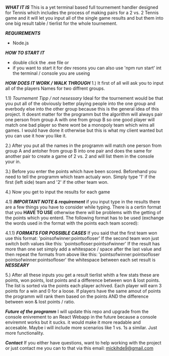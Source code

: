 ***WHAT IT IS***
This is a yet terminal based full tournement handler designed for Tennis which includes the process of making pairs for a 2 vs. 2 Tennis game and it will let you input all of 
the single game results and but them into one big result table / tierlist for the whole tournement.

***REQUIREMENTS***
- Node.js

***HOW TO START IT***
- double click the .exe file
  or
- if you want to start it for dev resons you can also use 'npm run start' int the terminal / console you are useing 

***HOW DOES IT WORK / WALK THROUGH***
1.)
It first of all will ask you to  input all of the players Names for two diffrent groups. 

1.1) *Tournement Tipp / not nesessary* 
Ideal for the tournement would be that you put all of the obviously better playing people
into the one group and everbody else into the other group because this is the general idea of this project. It doesnt matter for the programm but the algorithm will always pair 
one person from group A with one from group B so one good player will match one bad player so there wont be a monopoly team which wins all games. I would have done it otherwise 
but this is what my client wanted but you can use it how you like it.

2.)
After you put all the names in the programm will match one person from group A and antoher from group B into one pair and does the same for another pair to create a game of 2 vs. 2
and will list them in the console your in.

3.) 
Before you enter the points which have been scored. Beforehand you need to tell the programm which team actualy won. Simply type '1' if the first (left side) team and '2' if
the other team won.

4.) 
Now you get to input the results for each game

4.1) ***IMPORTANT NOTE & requirement***
if you input type in the results there are a few things you have to consider while typing. There is a certin format that you **HAVE TO USE** otherwise there will be problems with 
the getting of the points which you enterd. The following format has to be used (exchange the words used in the format with the points each team scored): 

4.1.1) ***FORMATS FOR POSSIBLE CASES***
If you said that the first team won use this format: 'poinsofwinner:pointsofloser'
If the second team won just switch both values like this: 'pointsofloser:pointsofwinner'
If the result has more than one set simply add a whitespace / space after the last value and then repeat the formats from above like this: 
'pointsofwinner:pointsofloser pointsofwinner:pointsofloser'
the whitespace between each set result is ***NESSEARY***

5.) 
After all these inputs you get a result tierlist whith a few stats these are points, won points, lost points and a difference between won & lost points. The list is sorted via 
the points each player achived. Each player will earn 3 points for a win and 0 for a loose. If players have the same amout of points the programm will rank them based on the points AND the difference between won & lost points / ratio.

***Future of the programm***
I will update this repo and upgrade from the console enivrement to an React Webapp in the future because a console enviremnt works but it sucks. it would make it more readable and accesable. Maybe i will include more scenarios like 1 vs. 1s a similar. Just more functionality.

***Contact***
If you either have questions, want to help working with the project or just contact me you can to that via this email: mickihde9@gmail.com
